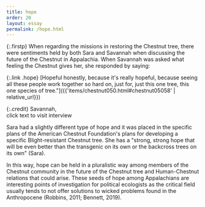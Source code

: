 ```yaml
---
title: hope
order: 20
layout: essay
permalink: /hope.html
---
```

{:.firstp}
When regarding the missions in restoring the Chestnut tree, there were sentiments held by both Sara and Savannah when discussing the future of the Chestnut in Appalachia. When Savannah was asked what feeling the Chestnut gives her, she responded by saying:

{:.link .hope}
[Hopeful honestly, because it's really hopeful, because seeing all these people work together so hard on, just for, just this one tree, this one species of tree."]({{'items/chestnut050.html#chestnut05058' | relative_url}}) 

{:.credit}
Savannah,  
click text to visit interview

Sara had a slightly different type of hope and it was placed in the specific plans of the American Chestnut Foundation's plans for developing a specific Blight-resistant Chestnut tree. She has a "strong, strong hope that will be even better than the transgenic on its own or the backcross trees on its own" (Sara).

In this way, hope can be held in a pluralistic way among members of the Chestnut community in the future of the Chestnut tree and Human-Chestnut relations that could arise. These seeds of hope among Appalachians are interesting points of investigation for political ecologists as the critical field usually tends to not offer solutions to wicked problems found in the Anthropocene (Robbins, 2011; Bennett, 2019).
